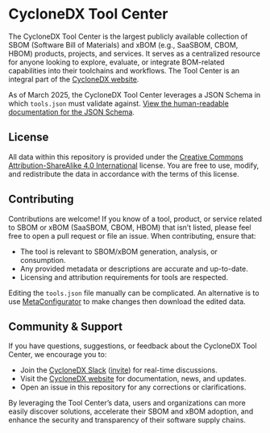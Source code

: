 # CycloneDX Tool Center

The CycloneDX Tool Center is the largest publicly available collection of SBOM (Software Bill of Materials) and xBOM (e.g., SaaSBOM, CBOM, HBOM) products, projects, and services. It serves as a centralized resource for anyone looking to explore, evaluate, or integrate BOM-related capabilities into their toolchains and workflows. The Tool Center is an integral part of the [CycloneDX website](https://cyclonedx.org).

As of March 2025, the CycloneDX Tool Center leverages a JSON Schema in which `tools.json` must validate against. [View the human-readable documentation for the JSON Schema](https://cyclonedx.github.io/tool-center/).

## License

All data within this repository is provided under the [Creative Commons Attribution-ShareAlike 4.0 International](https://creativecommons.org/licenses/by-sa/4.0/) license. You are free to use, modify, and redistribute the data in accordance with the terms of this license.

## Contributing

Contributions are welcome! If you know of a tool, product, or service related to SBOM or xBOM (SaaSBOM, CBOM, HBOM) that isn’t listed, please feel free to open a pull request or file an issue. When contributing, ensure that:

- The tool is relevant to SBOM/xBOM generation, analysis, or consumption.
- Any provided metadata or descriptions are accurate and up-to-date.
- Licensing and attribution requirements for tools are respected.

Editing the `tools.json` file manually can be complicated. An alternative is to use
[MetaConfigurator](https://metaconfigurator.github.io/meta-configurator/?schema=https://raw.githubusercontent.com/CycloneDX/tool-center/refs/heads/main/tools.schema.json&data=https://raw.githubusercontent.com/CycloneDX/tool-center/refs/heads/main/tools.json&settings=https://raw.githubusercontent.com/CycloneDX/tool-center/refs/heads/tools-editor/metaConfiguratorSettings.json) to make changes then download the edited data.

## Community & Support

If you have questions, suggestions, or feedback about the CycloneDX Tool Center, we encourage you to:

- Join the [CycloneDX Slack](https://cyclonedx.org/slack) ([invite](https://cyclonedx.org/slack/invite)) for real-time discussions.
- Visit the [CycloneDX website](https://cyclonedx.org) for documentation, news, and updates.
- Open an issue in this repository for any corrections or clarifications.

By leveraging the Tool Center’s data, users and organizations can more easily discover solutions, accelerate their SBOM and xBOM adoption, and enhance the security and transparency of their software supply chains.
